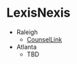 # LexisNexis

- Raleigh
     - [CounselLink](https://github.com/ai-se/CounselLink/projects)
- Atlanta
     - TBD
     
     
     
